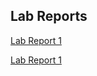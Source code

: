 ## Lab Reports ##
[Lab Report 1](lab-report-1-week-2.html)

[Lab Report 1](https://katieki.github.io/cse15l-lab-reports/lab-report-1-week-2.html)

